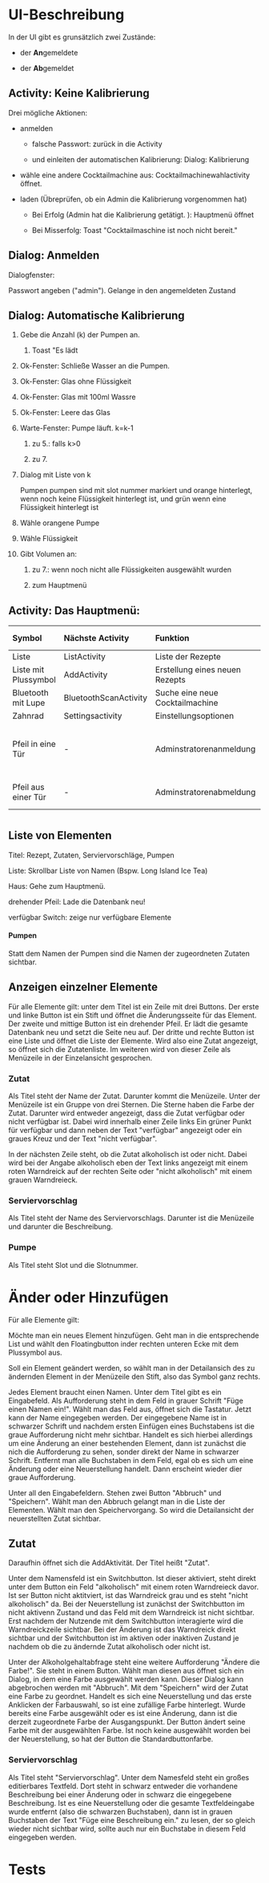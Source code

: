 # UI-Beschreibung

In der UI gibt es grunsätzlich zwei Zustände:

- der **An**gemeldete

- der **Ab**gemeldet

## Activity: Keine Kalibrierung

Drei mögliche Aktionen: 

- anmelden 
  
  - falsche Passwort: zurück in die Activity
  
  - und einleiten der automatischen Kalibrierung: Dialog: Kalibrierung

- wähle eine andere Cocktailmachine aus: Cocktailmachinewahlactivity  öffnet.

- laden (Übreprüfen, ob ein Admin die Kalibrierung vorgenommen hat)
  
  - Bei Erfolg (Admin hat die Kalibrierung getätigt. ): Hauptmenü öffnet
  
  - Bei Misserfolg: Toast "Cocktailmaschine ist noch nicht bereit."

## Dialog: Anmelden

Dialogfenster: 

Passwort angeben ("admin"). Gelange in den angemeldeten Zustand

## Dialog: Automatische Kalibrierung

1. Gebe die Anzahl (k) der Pumpen an.
   
   1. Toast "Es lädt

2. Ok-Fenster: Schließe Wasser an die Pumpen.

3. Ok-Fenster: Glas ohne Flüssigkeit

4. Ok-Fenster: Glas mit 100ml Wassre

5. Ok-Fenster: Leere das Glas

6. Warte-Fenster: Pumpe läuft.  k=k-1
   
   1. zu 5.: falls k>0
   
   2. zu 7.

7. Dialog mit Liste von k 
   
   Pumpen pumpen sind mit slot nummer markiert und orange hinterlegt, wenn noch keine Flüssigkeit hinterlegt ist, und grün wenn eine Flüssigkeit hinterlegt ist

8. Wähle orangene Pumpe

9. Wähle Flüssigkeit

10. Gibt Volumen an: 
    
    1. zu 7.: wenn noch nicht alle Flüssigkeiten ausgewählt wurden
    
    2. zum Hauptmenü

## Activity: Das Hauptmenü:

| Symbol               | Nächste Activity      | Funktion                        | Sichtbar                        | ausgelöste Reaktion                                              |
|:-------------------- |:--------------------- |:------------------------------- | ------------------------------- | ---------------------------------------------------------------- |
| Liste                | ListActivity          | Liste der Rezepte               | immer                           | Aktivitätenwechsel                                               |
| Liste mit Plussymbol | AddActivity           | Erstellung eines neuen Rezepts  | immer                           | Aktivitätenwechsel                                               |
| Bluetooth mit Lupe   | BluetoothScanActivity | Suche eine neue Cocktailmachine | immer                           | Aktivitätenwechsel                                               |
| Zahnrad              | Settingsactivity      | Einstellungsoptionen            | immer                           | Aktivitätenwechsel                                               |
| Pfeil in eine Tür    | -                     | Adminstratorenanmeldung         | Nur im **ab**gemeldeten Zustand | Zeigen eines Anmeldedialogs, Wechsel in den angemeldeten Zustand |
| Pfeil aus einer Tür  | -                     | Adminstratorenabmeldung         | Nur im **an**gemeldeten Zustand | Wechsel in den abgemeldeten Zustand                              |

# 

# 

## Liste von Elementen

Titel: Rezept, Zutaten, Serviervorschläge, Pumpen

Liste: Skrollbar Liste von Namen (Bspw. Long Island Ice Tea)

Haus: Gehe zum Hauptmenü.

drehender Pfeil: Lade die Datenbank neu!

verfügbar Switch: zeige nur verfügbare Elemente 

#### Pumpen

Statt dem Namen der Pumpen sind die Namen der zugeordneten Zutaten sichtbar.

## Anzeigen einzelner Elemente

Für alle Elemente gilt: unter dem Titel ist ein Zeile mit drei Buttons. Der erste und linke Button ist ein Stift und öffnet die Änderungsseite für das Element. Der zweite und mittige Button ist ein drehender Pfeil. Er lädt die gesamte Datenbank neu und setzt die Seite neu auf. Der dritte und rechte Button ist eine Liste und öffnet die Liste der Elemente. Wird also eine Zutat angezeigt, so öffnet sich die Zutatenliste. Im weiteren wird von dieser Zeile als Menüzeile in der Einzelansicht gesprochen.

### Zutat

Als Titel steht der Name der Zutat. Darunter kommt die Menüzeile. Unter der Menüzeile ist ein Gruppe von drei Sternen. Die Sterne haben die Farbe der Zutat. Darunter wird entweder angezeigt, dass die Zutat verfügbar oder nicht verfügbar ist. Dabei wird innerhalb einer Zeile links Ein grüner Punkt für verfügbar und dann neben der Text "verfügbar" angezeigt oder ein graues Kreuz und der Text "nicht verfügbar".

In der nächsten Zeile steht, ob die Zutat alkoholisch ist oder nicht. Dabei wird bei der Angabe alkoholisch eben der Text links angezeigt mit einem roten Warndreick auf der rechten Seite oder "nicht alkoholisch" mit einem grauen Warndreieck.

### Serviervorschlag

Als Titel steht der Name des Serviervorschlags. Darunter ist die Menüzeile und darunter die Beschreibung.

### Pumpe

Als Titel steht Slot und die Slotnummer. 

# Änder oder Hinzufügen

Für alle Elemente gilt:

Möchte man ein neues Element hinzufügen. Geht man in die entsprechende List und wählt den Floatingbutton inder rechten unteren Ecke mit dem Plussymbol aus.

Soll ein Element geändert werden, so wählt man in der Detailansich des zu ändernden Element in der Menüzeile den Stift, also das Symbol ganz rechts.

Jedes Element braucht einen Namen. Unter dem Titel gibt es ein Eingabefeld. Als Aufforderung steht in dem Feld in grauer Schrift "Füge einen Namen ein!". Wählt man das Feld aus, öffnet sich die Tastatur. Jetzt kann der Name eingegeben werden. Der eingegebene Name ist in schwarzer Schrift und nachdem ersten Einfügen eines Buchstabens ist die graue Aufforderung nicht mehr sichtbar. Handelt es sich hierbei allerdings um eine Änderung an einer bestehenden Element, dann ist zunächst die nich die Aufforderung zu sehen, sonder direkt der Name in schwarzer Schrift. Entfernt man alle Buchstaben in dem Feld, egal ob es sich um eine Änderung oder eine Neuerstellung handelt. Dann erscheint wieder dier graue Aufforderung.

Unter all den Eingabefeldern. Stehen zwei Button "Abbruch" und "Speichern". Wählt man den Abbruch gelangt man in die Liste der Elementen. Wählt man den Speichervorgang. So wird die Detailansicht der neuerstellten Zutat sichtbar.

## Zutat

Daraufhin öffnet sich die AddAktivität. Der Titel heißt "Zutat". 

Unter dem Namensfeld ist ein Switchbutton. Ist dieser aktiviert, steht direkt unter dem Button ein Feld "alkoholisch" mit einem roten Warndreieck davor. Ist ser Button nicht aktitviert, ist das Warndreick grau und es steht "nicht alkoholisch" da. Bei der Neuerstellung ist zunächst der Switchbutton im nicht aktivenn Zustand und das Feld mit dem Warndreick ist nicht sichtbar. Erst nachdem der Nutzende mit dem Switchbutton interagierte wird die Warndreickzeile sichtbar. Bei der Änderung ist das Warndreick direkt sichtbar und der Switchbutton ist im aktiven oder inaktiven Zustand je nachdem ob die zu ändernde Zutat alkoholisch oder nicht ist.

Unter der Alkoholgehaltabfrage steht eine weitere Aufforderung "Ändere die Farbe!". Sie steht in einem Button. Wählt man diesen aus öffnet sich ein Dialog, in dem eine Farbe ausgewählt werden kann. Dieser Dialog kann abgebrochen werden mit "Abbruch". Mit dem "Speichern" wird der Zutat eine Farbe zu geordnet. Handelt es sich eine Neuerstellung und das erste Anklicken der Farbauswahl, so ist eine zufällige Farbe hinterlegt. Wurde bereits eine Farbe ausgewählt oder es ist eine Änderung, dann ist die derzeit zugeordnete Farbe der Ausgangspunkt. Der Button ändert seine Farbe mit der ausgewählten Farbe. Ist noch keine ausgewählt worden bei der Neuerstellung, so hat der Button die Standardbuttonfarbe.

### Serviervorschlag

Als Titel steht "Serviervorschlag". Unter dem Namesfeld steht ein großes editierbares Textfeld. Dort steht in schwarz entweder die vorhandene Beschreibung bei einer Änderung oder in schwarz die eingegebene Beschreibung. Ist es eine Neuerstellung oder die gesamte Textfeldeingabe wurde entfernt (also die schwarzen Buchstaben), dann ist in grauen Buchstaben der Text "Füge eine Beschreibung ein." zu lesen, der so gleich wieder nicht sichtbar wird, sollte auch nur ein Buchstabe in diesem Feld eingegeben werden.

# Tests
